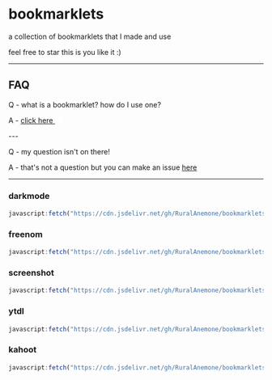 # bookmarklets
a collection of bookmarklets that I made and use

feel free to star this is you like it :)

---

## FAQ
Q - what is a bookmarklet? how do I use one?

A - [click here <img alt="'open in new tab' button" src="https://raw.githubusercontent.com/RuralAnemone/bookmarklets/main/.github/storage/open-in-new.svg" style="width:1em;height:1em;"/>](https://github.com/RuralAnemone/bookmarklets/tree/main/about#about-bookmarklets)

\-\-\-

Q - my question isn't on there!

A - that's not a question but you can make an issue [here](https://github.com/RuralAnemone/bookmarklets/issues/new)

---

### darkmode
```js
javascript:fetch("https://cdn.jsdelivr.net/gh/RuralAnemone/bookmarklets/public/darkmode.js").then((data=>data.text())).catch((e=>alert(e))).then((text=>eval(text))).catch((e=>alert(e)));
```

### freenom
```js
javascript:fetch("https://cdn.jsdelivr.net/gh/RuralAnemone/bookmarklets/public/freenom.js").then((data=>data.text())).catch((e=>alert(e))).then((text=>eval(text))).catch((e=>alert(e)));
```

### screenshot
```js
javascript:fetch("https://cdn.jsdelivr.net/gh/RuralAnemone/bookmarklets/public/screenshot.js").then((data=>data.text())).catch((e=>alert(e))).then((text=>eval(text))).catch((e=>alert(e)));
```

### ytdl
```js
javascript:fetch("https://cdn.jsdelivr.net/gh/RuralAnemone/bookmarklets/public/ytdl.js").then((data=>data.text())).catch((e=>alert(e))).then((text=>eval(text))).catch((e=>alert(e)));
```

### kahoot
```js
javascript:fetch("https://cdn.jsdelivr.net/gh/RuralAnemone/bookmarklets/public/kahoot.js").then((data=>data.text())).catch((e=>alert(e))).then((text=>eval(text))).catch((e=>alert(e)));
```